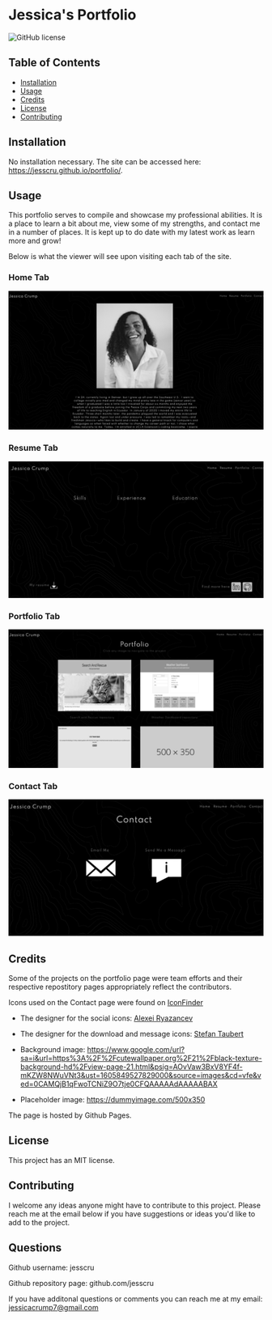 # Jessica's Portfolio 

![GitHub license](https://img.shields.io/badge/license-MIT-blue.svg)

## Table of Contents 

* [Installation](#installation)
* [Usage](#usage)
* [Credits](#credits)
* [License](#license)
* [Contributing](#contributing)

## Installation 

No installation necessary. The site can be accessed here: https://jesscru.github.io/portfolio/.

## Usage 

This portfolio serves to compile and showcase my professional abilities. It is a place to learn a bit about me, view some of my strengths, and contact me in a number of places. It is kept up to do date with my latest work as learn more and grow! 
    
Below is what the viewer will see upon visiting each tab of the site. 

### Home Tab
![homepage screen shot](./public/assets/images/portfolio-homepage-screenshot.png)

### Resume Tab
![resume page screen shot](./public/assets/images/resume-page-screenshot.png)

### Portfolio Tab
![portfolio page screen shot](./public/assets/images/portfolio-page-screenshot.png)

### Contact Tab
![contact page screen shot](./public/assets/images/contact-page-screenshot.png)


## Credits

Some of the projects on the portfolio page were team efforts and their respective repostitory pages appropriately reflect the contributors. 

Icons used on the Contact page were found on [IconFinder](https://www.iconfinder.com) 

* The designer for the social icons: [Alexei Ryazancev](https://www.iconfinder.com/GlumPix)

* The designer for the download and message icons: [Stefan Taubert](https://www.iconfinder.com/stefantaubert)

* Background image: https://www.google.com/url?sa=i&url=https%3A%2F%2Fcutewallpaper.org%2F21%2Fblack-texture-background-hd%2Fview-page-21.html&psig=AOvVaw3BxV8YF4f-mKZW8NWuVNt3&ust=1605849527829000&source=images&cd=vfe&ved=0CAMQjB1qFwoTCNiZ9O7tje0CFQAAAAAdAAAAABAX

* Placeholder image: https://dummyimage.com/500x350

The page is hosted by Github Pages. 

## License 

This project has an MIT license.

## Contributing

I welcome any ideas anyone might have to contribute to this project. Please reach me at the email below if you have suggestions or ideas you'd like to add to the project. 

## Questions 

Github username: jesscru

Github repository page: github.com/jesscru

If you have additonal questions or comments you can reach me at my email: jessicacrump7@gmail.com




